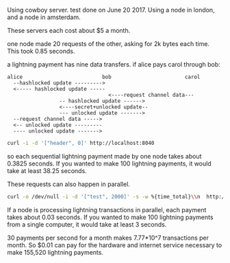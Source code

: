 Using cowboy server. test done on June 20 2017. Using a node in london, and a node in amsterdam.

These servers each cost about $5 a month.

one node made 20 requests of the other, asking for 2k bytes each time.
This took 0.85 seconds.

a lightning payment has nine data transfers.
if alice pays carol through bob:

```
alice                          bob                        carol
  --hashlocked update --------->
  <----- hashlocked update -----
                                 <----request channel data---
				 -- hashlocked update ------>
				 <----secret+unlocked update--
				 --- unlocked update ------->
  --request channel data ----->
  <-- unlocked update ---------
  ---- unlocked update ------->
```

```sh
curl -i -d '["header", 0]' http://localhost:8040
```
so each sequential lightning payment made by one node takes about 0.3825 seconds. If you wanted to make 100 lightning payments, it would take at least 38.25 seconds.

These requests can also happen in parallel.
```sh
curl -o /dev/null -i -d '["test", 2000]' -s -w %{time_total}\\n  http://178.62.112.217:3010 &
```

If a node is processing lightning transactions in parallel, each payment takes about 0.03 seconds. If you wanted to make 100 lightning payments from a single computer, it would take at least 3 seconds.


30 payments per second for a month makes 7.77*10^7 transactions per month.
So $0.01 can pay for the hardware and internet service necessary to make 155,520 lightning payments.